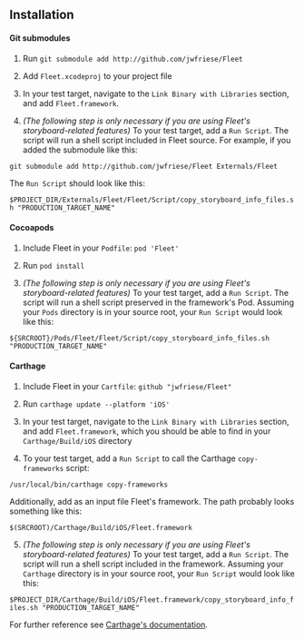 ## Installation

#### Git submodules

1) Run `git submodule add http://github.com/jwfriese/Fleet`

2) Add `Fleet.xcodeproj` to your project file

3) In your test target, navigate to the `Link Binary with Libraries` section, and add `Fleet.framework`.

4) *(The following step is only necessary if you are using Fleet's storyboard-related features)*
To your test target, add a `Run Script`. The script will run a shell script included in Fleet source. For example, if you added the submodule like this:

`git submodule add http://github.com/jwfriese/Fleet Externals/Fleet`

The `Run Script` should look like this:

`$PROJECT_DIR/Externals/Fleet/Fleet/Script/copy_storyboard_info_files.sh "PRODUCTION_TARGET_NAME"`

#### Cocoapods

1) Include Fleet in your `Podfile`:
`pod 'Fleet'`

2) Run `pod install`

3) *(The following step is only necessary if you are using Fleet's storyboard-related features)*
To your test target, add a `Run Script`. The script will run a shell script preserved in the framework's Pod. Assuming your `Pods` directory is in your source root, your `Run Script` would look like this:

`${SRCROOT}/Pods/Fleet/Fleet/Script/copy_storyboard_info_files.sh "PRODUCTION_TARGET_NAME"`

#### Carthage

1) Include Fleet in your `Cartfile`:
`github "jwfriese/Fleet"`

2) Run `carthage update --platform 'iOS'`

3) In your test target, navigate to the `Link Binary with Libraries` section, and add `Fleet.framework`, which you should be able to find in your `Carthage/Build/iOS` directory

4) To your test target, add a `Run Script` to call the Carthage `copy-frameworks` script:

`/usr/local/bin/carthage copy-frameworks`

Additionally, add as an input file Fleet's framework. The path probably looks something like this:

`$(SRCROOT)/Carthage/Build/iOS/Fleet.framework`

5) *(The following step is only necessary if you are using Fleet's storyboard-related features)*
To your test target, add a `Run Script`. The script will run a shell script included in the framework. Assuming your `Carthage` directory is in your source root, your `Run Script` would look like this:

`$PROJECT_DIR/Carthage/Build/iOS/Fleet.framework/copy_storyboard_info_files.sh "PRODUCTION_TARGET_NAME"`

For further reference see [Carthage's documentation](https://github.com/Carthage/Carthage/blob/master/README.md).